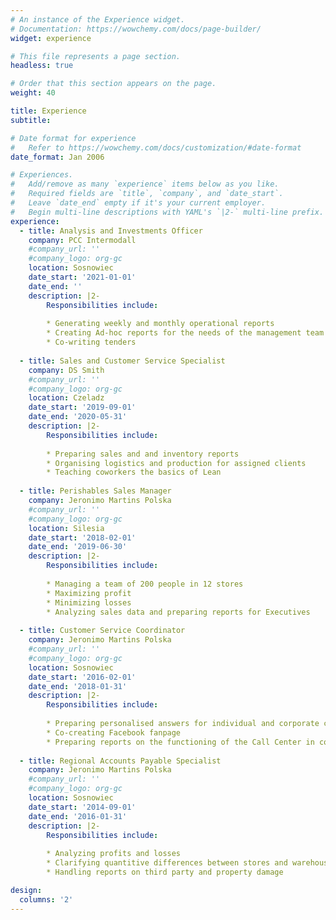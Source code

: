 ```yaml
---
# An instance of the Experience widget.
# Documentation: https://wowchemy.com/docs/page-builder/
widget: experience

# This file represents a page section.
headless: true

# Order that this section appears on the page.
weight: 40

title: Experience
subtitle:

# Date format for experience
#   Refer to https://wowchemy.com/docs/customization/#date-format
date_format: Jan 2006

# Experiences.
#   Add/remove as many `experience` items below as you like.
#   Required fields are `title`, `company`, and `date_start`.
#   Leave `date_end` empty if it's your current employer.
#   Begin multi-line descriptions with YAML's `|2-` multi-line prefix.
experience:
  - title: Analysis and Investments Officer
    company: PCC Intermodall
    #company_url: ''
    #company_logo: org-gc
    location: Sosnowiec
    date_start: '2021-01-01'
    date_end: ''
    description: |2-
        Responsibilities include:
        
        * Generating weekly and monthly operational reports
        * Creating Ad-hoc reports for the needs of the management team
        * Co-writing tenders
  
  - title: Sales and Customer Service Specialist 
    company: DS Smith
    #company_url: ''
    #company_logo: org-gc
    location: Czeladz
    date_start: '2019-09-01'
    date_end: '2020-05-31'
    description: |2-
        Responsibilities include:
        
        * Preparing sales and and inventory reports
        * Organising logistics and production for assigned clients
        * Teaching coworkers the basics of Lean
  
  - title: Perishables Sales Manager
    company: Jeronimo Martins Polska
    #company_url: ''
    #company_logo: org-gc
    location: Silesia
    date_start: '2018-02-01'
    date_end: '2019-06-30'
    description: |2-
        Responsibilities include:
        
        * Managing a team of 200 people in 12 stores 
        * Maximizing profit
        * Minimizing losses
        * Analyzing sales data and preparing reports for Executives
  
  - title: Customer Service Coordinator
    company: Jeronimo Martins Polska
    #company_url: ''
    #company_logo: org-gc
    location: Sosnowiec
    date_start: '2016-02-01'
    date_end: '2018-01-31'
    description: |2-
        Responsibilities include:
        
        * Preparing personalised answers for individual and corporate customers
        * Co-creating Facebook fanpage
        * Preparing reports on the functioning of the Call Center in cooperation with an external company
        
  - title: Regional Accounts Payable Specialist
    company: Jeronimo Martins Polska
    #company_url: ''
    #company_logo: org-gc
    location: Sosnowiec
    date_start: '2014-09-01'
    date_end: '2016-01-31'
    description: |2-
        Responsibilities include:
        
        * Analyzing profits and losses 
        * Clarifying quantitive differences between stores and warehouse
        * Handling reports on third party and property damage

design:
  columns: '2'
---
```

